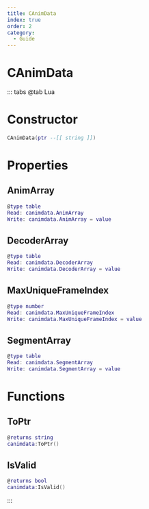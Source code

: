 ```yaml
---
title: CAnimData
index: true
order: 2
category:
  - Guide
---
```


# CAnimData

::: tabs
@tab Lua
# Constructor
```lua
CAnimData(ptr --[[ string ]])
```
# Properties
## AnimArray 
```lua
@type table
Read: canimdata.AnimArray
Write: canimdata.AnimArray = value
```
## DecoderArray 
```lua
@type table
Read: canimdata.DecoderArray
Write: canimdata.DecoderArray = value
```
## MaxUniqueFrameIndex 
```lua
@type number
Read: canimdata.MaxUniqueFrameIndex
Write: canimdata.MaxUniqueFrameIndex = value
```
## SegmentArray 
```lua
@type table
Read: canimdata.SegmentArray
Write: canimdata.SegmentArray = value
```
# Functions
## ToPtr
```lua
@returns string
canimdata:ToPtr()
```
## IsValid
```lua
@returns bool
canimdata:IsValid()
```

:::